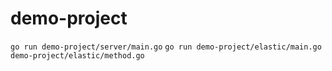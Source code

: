 # demo-project

`go run demo-project/server/main.go`
```go run demo-project/elastic/main.go demo-project/elastic/method.go```

